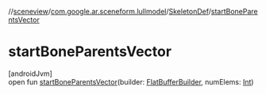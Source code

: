 //[sceneview](../../../index.md)/[com.google.ar.sceneform.lullmodel](../index.md)/[SkeletonDef](index.md)/[startBoneParentsVector](start-bone-parents-vector.md)

# startBoneParentsVector

[androidJvm]\
open fun [startBoneParentsVector](start-bone-parents-vector.md)(builder: [FlatBufferBuilder](../../com.google.flatbuffers/-flat-buffer-builder/index.md), numElems: [Int](https://kotlinlang.org/api/latest/jvm/stdlib/kotlin/-int/index.html))
